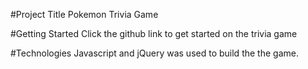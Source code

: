 #Project Title
Pokemon Trivia Game

#Getting Started
Click the github link to get started on the trivia game

#Technologies
Javascript and jQuery was used to build the the game.

